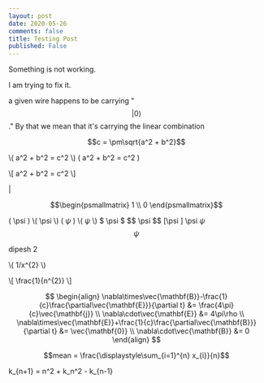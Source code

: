 ```yaml
---
layout: post
date: 2020-05-26
comments: false
title: Testing Post
published: False
---
```


Something is not working.

I am trying to fix it.

a given wire happens to be carrying "$$\lvert 0\rangle$$."
By that we mean that it's carrying the linear combination

$$c = \pm\sqrt{a^2 + b^2}$$

\\( a^2 + b^2 = c^2 \\)
\( a^2 + b^2 = c^2 \)

\\[ a^2 + b^2 = c^2 \\]

$\lvert$

$$\begin{psmallmatrix} 1 \\ 0 \end{psmallmatrix}$$

\( \psi \)
\\( \psi \\)
\( $\psi$ \)
\\( $\psi$ \\)
\$ \psi \$
\$$ \psi \$$
\[\psi  \]
\psi
$\psi$
$$\psi$$

dipesh 2

\\( 1/x^{2} \\)

\\[ \frac{1}{n^{2}} \\]


$$
\begin{align}
  \nabla\times\vec{\mathbf{B}}-\frac{1}{c}\frac{\partial\vec{\mathbf{E}}}{\partial t} &= \frac{4\pi}{c}\vec{\mathbf{j}} \\
  \nabla\cdot\vec{\mathbf{E}} &= 4\pi\rho \\
  \nabla\times\vec{\mathbf{E}}+\frac{1}{c}\frac{\partial\vec{\mathbf{B}}}{\partial t} &= \vec{\mathbf{0}} \\
  \nabla\cdot\vec{\mathbf{B}} &= 0
\end{align}
$$


$$mean = \frac{\displaystyle\sum_{i=1}^{n} x_{i}}{n}$$

k_{n+1} = n^2 + k_n^2 - k_{n-1}